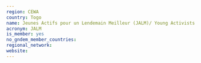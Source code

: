 ```yaml
---
region: CEWA
country: Togo
name: Jeunes Actifs pour un Lendemain Meilleur (JALM)/ Young Activists for a Better Tomorrow
acronym: JALM
is_member: yes
no_gndem_member_countries: 
regional_network: 
website: 
---
```

